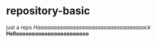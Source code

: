 # repository-basic
just a repo
*Haaaaaaaaaaaaaaaaaaaaaaaaaaaaaaaaaack*
**Hellooooooooooooooooooooooo**
